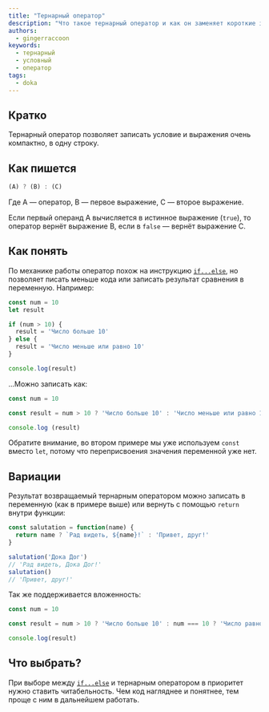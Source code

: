 ```yaml
---
title: "Тернарный оператор"
description: "Что такое тернарный оператор и как он заменяет короткие if"
authors:
  - gingerraccoon
keywords:
  - тернарный
  - условный
  - оператор
tags:
  - doka
---
```


## Кратко

Тернарный оператор позволяет записать условие и выражения очень компактно, в одну строку.

## Как пишется

```js
(A) ? (B) : (C)
```

Где A — оператор, B — первое выражение, C — второе выражение.

Если первый операнд A вычисляется в истинное выражение (`true`), то оператор вернёт выражение B, если в `false` — вернёт выражение C.

## Как понять

По механике работы оператор похож на инструкцию [`if...else`](/js/if-else), но позволяет писать меньше кода или записать результат сравнения в переменную. Например:

```js
const num = 10
let result

if (num > 10) {
  result = 'Число больше 10'
} else {
  result = 'Число меньше или равно 10'
}

console.log(result)
```

...Можно записать как:

```js
const num = 10

const result = num > 10 ? 'Число больше 10' : 'Число меньше или равно 10'

console.log (result)
```

Обратите внимание, во втором примере мы уже используем `const` вместо `let`, потому что переприсвоения значения переменной уже нет.

## Вариации

Результат возвращаемый тернарным оператором можно записать в переменную (как в примере выше) или вернуть с помощью `return` внутри функции:

```js
const salutation = function(name) {
  return name ? `Рад видеть, ${name}!` : 'Привет, друг!'
}

salutation('Дока Дог')
// 'Рад видеть, Дока Дог!'
salutation()
// 'Привет, друг!'
```

Так же поддерживается вложенность:

```js
const num = 10

const result = num > 10 ? 'Число больше 10' : num === 10 ? 'Число равно 10' : 'Число меньше 10'

console.log(result)
```

## Что выбрать?

При выборе между [`if...else`](/js/if-else) и тернарным оператором в приоритет нужно ставить читабельность. Чем код нагляднее и понятнее, тем проще с ним в дальнейшем работать.
